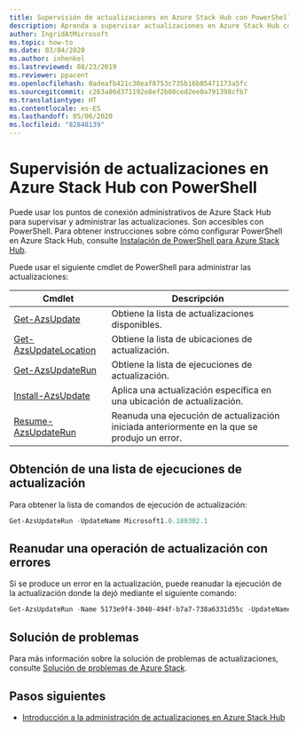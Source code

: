 ```yaml
---
title: Supervisión de actualizaciones en Azure Stack Hub con PowerShell
description: Aprenda a supervisar actualizaciones en Azure Stack Hub con PowerShell.
author: IngridAtMicrosoft
ms.topic: how-to
ms.date: 03/04/2020
ms.author: inhenkel
ms.lastreviewed: 08/23/2019
ms.reviewer: ppacent
ms.openlocfilehash: 0adeafb421c30eaf8753c735b16b85471173a5fc
ms.sourcegitcommit: c263a86d371192e8ef2b80ced2ee0a791398cfb7
ms.translationtype: HT
ms.contentlocale: es-ES
ms.lasthandoff: 05/06/2020
ms.locfileid: "82848139"
---
```

# <a name="monitor-updates-in-azure-stack-hub-using-powershell"></a>Supervisión de actualizaciones en Azure Stack Hub con PowerShell

Puede usar los puntos de conexión administrativos de Azure Stack Hub para supervisar y administrar las actualizaciones. Son accesibles con PowerShell. Para obtener instrucciones sobre cómo configurar PowerShell en Azure Stack Hub, consulte [Instalación de PowerShell para Azure Stack Hub](azure-stack-powershell-install.md).

Puede usar el siguiente cmdlet de PowerShell para administrar las actualizaciones:

| Cmdlet | Descripción |
|------------------------------------------------------|-------------|
| [Get-AzsUpdate](https://docs.microsoft.com/powershell/module/azs.update.admin/Get-AzsUpdate?view=azurestackps-1.8.0) | Obtiene la lista de actualizaciones disponibles. |
| [Get-AzsUpdateLocation](https://docs.microsoft.com/powershell/module/azs.update.admin/Get-AzsUpdateLocation?view=azurestackps-1.8.0)| Obtiene la lista de ubicaciones de actualización. |
| [Get-AzsUpdateRun](https://docs.microsoft.com/powershell/module/azs.update.admin/Get-AzsUpdateRun?view=azurestackps-1.8.0) | Obtiene la lista de ejecuciones de actualización.  |
| [Install-AzsUpdate](https://docs.microsoft.com/powershell/module/azs.update.admin/Install-AzsUpdate?view=azurestackps-1.8.0) | Aplica una actualización específica en una ubicación de actualización. |
| [Resume-AzsUpdateRun](https://docs.microsoft.com/powershell/module/azs.update.admin/Resume-AzsUpdateRun?view=azurestackps-1.8.0) | Reanuda una ejecución de actualización iniciada anteriormente en la que se produjo un error. |

## <a name="get-a-list-of-update-runs"></a>Obtención de una lista de ejecuciones de actualización

Para obtener la lista de comandos de ejecución de actualización:

```powershell
Get-AzsUpdateRun -UpdateName Microsoft1.0.180302.1
```

## <a name="resume-a-failed-update-operation"></a>Reanudar una operación de actualización con errores

Si se produce un error en la actualización, puede reanudar la ejecución de la actualización donde la dejó mediante el siguiente comando:

```powershell
Get-AzsUpdateRun -Name 5173e9f4-3040-494f-b7a7-738a6331d55c -UpdateName Microsoft1.0.180305.1 | Resume-AzsUpdateRun
```
## <a name="troubleshoot"></a>Solución de problemas
Para más información sobre la solución de problemas de actualizaciones, consulte [Solución de problemas de Azure Stack](azure-stack-troubleshooting.md).

## <a name="next-steps"></a>Pasos siguientes

-   [Introducción a la administración de actualizaciones en Azure Stack Hub](https://docs.microsoft.com/azure-stack/operator/azure-stack-updates)
